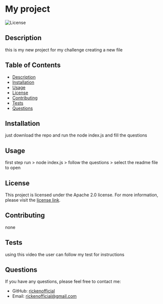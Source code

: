 # My project

  ![License](https://img.shields.io/badge/License-Apache%202.0-blue.svg)

## Description
this is my new project for my challenge creating a new file

## Table of Contents
- [Description](#description)
- [Installation](#installation)
- [Usage](#usage)
- [License](#license)
- [Contributing](#contributing)
- [Tests](#tests)
- [Questions](#questions)

## Installation
just download the repo and run the node index.js and fill the questions

## Usage
first step run > node index.js > follow the questions > select the readme file to  open


## License
This project is licensed under the Apache 2.0 license. For more information, please visit the [license link](https://www.apache.org/licenses/LICENSE-2.0).
  

## Contributing
none

## Tests
using this video the user can follow my test for instructions

## Questions
If you have any questions, please feel free to contact me:
- GitHub: [rickenofficial](https://github.com/rickenofficial)
- Email: rickenofficial@gmail.com
